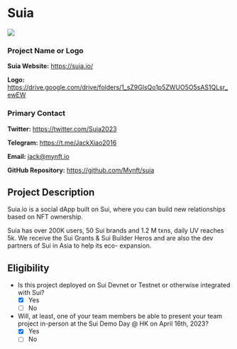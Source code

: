 # Suia
![](https://github.com/Jack0814/sui-demo-day-hk/blob/main/assets/logo-suia-colored.png)


### Project Name or Logo

**Suia Website:** https://suia.io/

**Logo:** https://drive.google.com/drive/folders/1_sZ9GlsQo1p5ZWUO5O5sAS1QLsr_ewEW


### Primary Contact
**Twitter:** https://twitter.com/Suia2023

**Telegram:** https://t.me/JackXiao2016

**Email:** jack@mynft.io

**GitHub Repository:** https://github.com/Mynft/suia


## Project Description

Suia.io is a social dApp built on Sui, where you can build new relationships based on NFT ownership.

Suia has over 200K users, 50 Sui brands and 1.2 M txns, daily UV reaches 5k. We receive the Sui Grants & Sui Builder Heros and are also the dev partners of Sui in Asia to help its eco- expansion.


## Eligibility

- Is this project deployed on Sui Devnet or Testnet or otherwise integrated with Sui?
    - [x] Yes
    - [ ] No
- Will, at least, one of your team members be able to present your team project in-person at the Sui Demo Day @ HK on April 16th, 2023?
    - [x] Yes
    - [ ] No
